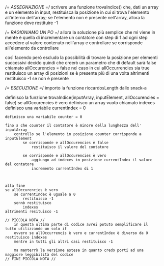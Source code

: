/*= ASSEGNAZIONE =*/
scrivere una funzione trovaIndice() che, dati un array e un elemento in input, restituisca la posizione in cui si trova l'elemento all'interno dell'array; se l'elemento non è presente nell'array, allora la funzione deve restituire -1

/*= RAGIONIAMO UN PO =*/
allora la soluzione più semplice che mi viene in mente è quella di incrementare un contatore con step di 1
ad ogni step accedere al valore contenuto nell'array e controllare se corrisponde all'elemento da controllare

così facendo però escludo la possibilità di trovare la posizione per elementi successivi
decido quindi che creerò un parametro che di default sarà false chiamato allOccurencies = false
nel caso in cui allOccurrencies sia true restituisco un array di posizioni se è presente più di una volta altrimenti restituisco -1 se non è presente


/*= ESECUZIONE =*/
importo la funzione riccardosLength dallo snack-a

definisco la funzione trovaIndice(inputArray, inputElement, allOccurencies = false)
    se allOccurencies è vero
        definisco un array vuoto chiamato indexes 
        definisco una variabile currentIndex = 0

    definisco una variabile counter = 0

    fino a che counter il contatore è minore della lunghezza dell' inputArray
        controllo se l'elemento in posizione counter corrisponde a inputElement
            se corrisponde e allOccurencies è false
                restituisco il valore del contatore

            se corrisponde e allOccurencies è vero
                aggiungo ad indexes in posizione currentIndex il valore del contatore
                incremento currentIndex di 1
    


    alla fine
    se allOccurencies è vero
        se currentIndex è uguale a 0
            restituisco -1
        sennò restituisco 
            indexes
    altrimenti resituisco -1

    // PICCOLA NOTA //
        in questa ultima parte di codice avrei potuto semplificare il tutto utilizzando un solo if
        ovvero se allOccurrencis è vero e currentIndex è diverso da 0 restituisco indexes 
        mentre in tutti gli altri casi restituisco -1

        ma manterrò la versione estesa in quanto credo porti ad una maggiore leggibilità del codice
    // FINE PICCOLA NOTA //


    
